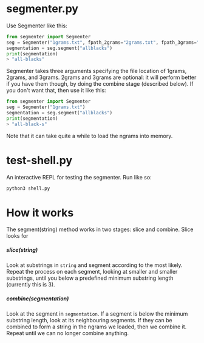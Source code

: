 segmenter.py
============

Use Segmenter like this:
```python
from segmenter import Segmenter
seg = Segmenter("1grams.txt", fpath_2grams="2grams.txt", fpath_3grams="3grams.txt")
segmentation = seg.segment("allblacks")
print(segmentation)
> "all-blacks"
```

Segmenter takes three arguments specifying the file location of 1grams, 2grams, and 3grams. 2grams and 3grams are optional: it will perform better if you have them though, by doing the combine stage (described below). If you don't want that, then use it like this:
```python
from segmenter import Segmenter
seg = Segmenter("1grams.txt")
segmentation = seg.segment("allblacks")
print(segmentation)
> "all-black-s"
```

Note that it can take quite a while to load the ngrams into memory.

test-shell.py
=============

An interactive REPL for testing the segmenter. Run like so:
```bash
python3 shell.py
```

How it works
============

The segment(string) method works in two stages: slice and combine. Slice looks for 

<h5>slice(string)</h5>
Look at substrings in <code>string</code> and segment according to the most likely. Repeat the process on each segment, looking at smaller and smaller substrings, until you below a predefined minimum substring length (currently this is 3).

<h5>combine(segmentation)</h5>
Look at the segment in <code>segmentation</code>. If a segment is below the minimum substring length, look at its neighbouring segments. If they can be combined to form a string in the ngrams we loaded, then we combine it. Repeat until we can no longer combine anything.
